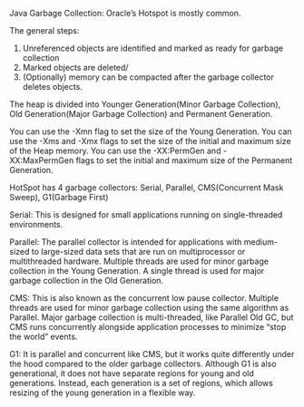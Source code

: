 Java Garbage Collection: Oracle’s Hotspot is mostly common.

The general steps:
1. Unreferenced objects are identified and marked as ready for garbage collection
2. Marked objects are deleted/
3. (Optionally) memory can be compacted after the garbage collector deletes objects.

The heap is divided into Younger Generation(Minor Garbage Collection), Old Generation(Major Garbage Collection) and Permanent Generation.

You can use the -Xmn flag to set the size of the Young Generation.
You can use the -Xms and -Xmx flags to set the size of the initial and maximum size of the Heap memory.
You can use the -XX:PermGen and -XX:MaxPermGen flags to set the initial and maximum size of the Permanent Generation.


HotSpot has 4 garbage collectors: Serial, Parallel, CMS(Concurrent Mask Sweep), G1(Garbage First)

Serial: This is designed for small applications running on single-threaded environments.

Parallel: The parallel collector is intended for applications with medium-sized to large-sized data sets that are run on multiprocessor or multithreaded hardware.
Multiple threads are used for minor garbage collection in the Young Generation. A single thread is used for major garbage collection in the Old Generation.

CMS: This is also known as the concurrent low pause collector. Multiple threads are used for minor garbage collection using the same algorithm as Parallel. Major garbage collection is multi-threaded, like Parallel Old GC, but CMS runs concurrently alongside application processes to minimize “stop the world” events.

G1: It is parallel and concurrent like CMS, but it works quite differently under the hood compared to the older garbage collectors. Although G1 is also generational, it does not have separate regions for young and old generations. Instead, each generation is a set of regions, which allows resizing of the young generation in a flexible way.
